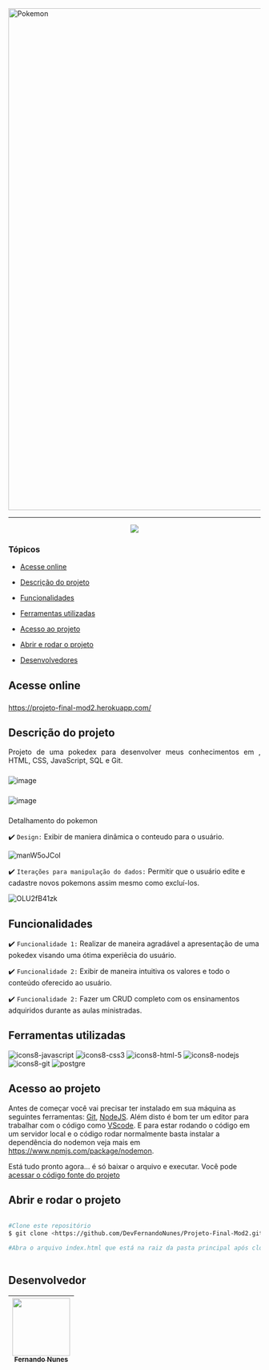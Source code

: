 
<img style="align: center" src="https://tm.ibxk.com.br/2019/09/30/30091641838086.jpg?ims=1120x420" alt="Pokemon" width="1000"/>
<hr>

<p align="center">
   <img src="http://img.shields.io/static/v1?label=STATUS&message=CONCLUIDO&color=RED&style=for-the-badge"/>
</p>

### Tópicos 

- [Acesse online](#acesse-online)

- [Descrição do projeto](#descrição-do-projeto)

- [Funcionalidades](#funcionalidades)

- [Ferramentas utilizadas](#ferramentas-utilizadas)

- [Acesso ao projeto](#acesso-ao-projeto)

- [Abrir e rodar o projeto](#abrir-e-rodar-o-projeto)

- [Desenvolvedores](#desenvolvedores)

## Acesse online

###

https://projeto-final-mod2.herokuapp.com/

###

## Descrição do projeto 

<p align="justify">
Projeto de uma pokedex para desenvolver meus conhecimentos em , HTML, CSS, JavaScript, SQL e Git.

   ### 
   
![image](https://user-images.githubusercontent.com/95880342/161598687-7084e7fd-24dd-45d1-bc92-b5cae022d86a.png)

   ### 
  ![image](https://user-images.githubusercontent.com/95880342/161598963-27960108-4ef2-4b5e-8cb0-2d1ce84af9a6.png)

  
  ###
   
<p align="justify">
Detalhamento do pokemon
   
  :heavy_check_mark: `Design:` Exibir de maniera dinâmica o conteudo para o usuário.

![manW5oJCol](https://user-images.githubusercontent.com/95880342/161599520-dab947fb-5ed8-4943-8b8b-ed1a3cbdcdf7.gif)
  
  :heavy_check_mark: `Iterações para manipulação do dados:` Permitir que o usuário edite e cadastre novos pokemons assim mesmo como excluí-los.

![OLU2fB41zk](https://user-images.githubusercontent.com/95880342/161600015-6e22d714-15ca-40e0-96cf-6840010abee3.gif)

   
## Funcionalidades

:heavy_check_mark: `Funcionalidade 1:` Realizar de maneira agradável a apresentação de uma pokedex visando uma ótima experiêcia do usuário.

:heavy_check_mark: `Funcionalidade 2:` Exibir de maneira intuitiva os valores e todo o conteúdo oferecido ao usuário.
   
:heavy_check_mark: `Funcionalidade 2:` Fazer um CRUD completo com os ensinamentos adquiridos durante as aulas ministradas.

###

## Ferramentas utilizadas

![icons8-javascript](https://user-images.githubusercontent.com/95880342/159194965-890bbb5d-c194-4ef1-a67e-70485bf3fb88.svg)
![icons8-css3](https://user-images.githubusercontent.com/95880342/159195044-c80569d8-ea4c-4b03-9ac0-82cc5b16777b.svg)
![icons8-html-5](https://user-images.githubusercontent.com/95880342/159195130-bb7af11a-f80b-4374-b132-ac02d6e902cf.svg)
![icons8-nodejs](https://user-images.githubusercontent.com/95880342/159195158-dee2e249-2d09-48a9-b976-37fc52174304.svg)
![icons8-git](https://user-images.githubusercontent.com/95880342/159195173-5e598803-c045-4721-93eb-d9503b142ed9.svg)
![postgre](https://user-images.githubusercontent.com/95880342/161600479-12357191-f77f-4835-8833-406e3a07f0ed.png)

###

## Acesso ao projeto

Antes de começar você vai precisar ter instalado em sua máquina as seguintes ferramentas:
[Git](https://git-scm.com/), [NodeJS](https://nodejs.org/en/).
Além disto é bom ter um editor para trabalhar com o código como [VScode](https://code.visualstudio.com/).
E para estar rodando o código em um servidor local e o código rodar normalmente basta instalar a dependência do nodemon veja mais em https://www.npmjs.com/package/nodemon.

Está tudo pronto agora... é só baixar o arquivo e executar. Você pode [acessar o código fonte do projeto](https://github.com/DevFernandoNunes/Projeto-Final-Mod2)

## Abrir e rodar o projeto

```bash
 
#Clone este repositório
$ git clone <https://github.com/DevFernandoNunes/Projeto-Final-Mod2.git>

#Abra o arquivo index.html que está na raiz da pasta principal após clonar o repositório.
 
``` 
 
## Desenvolvedor

| [<img src="https://avatars.githubusercontent.com/u/95880342?v=4" width=115><br><sub>Fernando Nunes</sub>](https://github.com/DevFernandoNunes) |
| :---: |
 

